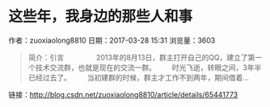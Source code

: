 # 这些年，我身边的那些人和事
作者：zuoxiaolong8810
日期：2017-03-28 15:31
浏览量：3603
> 简介：引言
　　
　　2013年的8月13日，群主打开自己的QQ，建立了第一个技术交流群，也就是现在的交流一群。
　　时光飞逝，转眼之间，3年半已经过去了。
　　当初建群的时候，群主才工作不到两年，期间借着...

 链接：http://blog.csdn.net/zuoxiaolong8810/article/details/65441773
